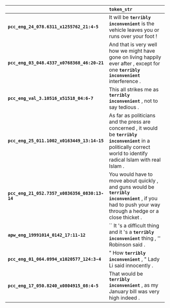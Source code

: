 |                                               | `token_str`                                                                                                                                                            |
|:----------------------------------------------|:-----------------------------------------------------------------------------------------------------------------------------------------------------------------------|
| **`pcc_eng_24_078.6311_x1255762_21:4-5`**     | It will be __`terribly inconvenient`__ is the vehicle leaves you or runs over your foot !                                                                              |
| **`pcc_eng_03_048.4337_x0768368_46:20-21`**   | And that is very well how we might have gone on living happily ever after , except for one __`terribly inconvenient`__ interference .                                  |
| **`pcc_eng_val_3.10516_x51518_04:6-7`**       | This all strikes me as __`terribly inconvenient`__ , not to say tedious .                                                                                              |
| **`pcc_eng_25_011.1002_x0163449_13:14-15`**   | As far as politicians and the press are concerned , it would be __`terribly inconvenient`__ in a politically correct world to identify radical Islam with real Islam . |
| **`pcc_eng_21_052.7357_x0836356_0830:13-14`** | You would have to move about quickly , and guns would be __`terribly inconvenient`__ , if you had to push your way through a hedge or a close thicket .                |
| **`apw_eng_19991014_0142_17:11-12`**          | `` It 's a difficult thing and it 's a __`terribly inconvenient`__ thing , '' Robinson said .                                                                          |
| **`pcc_eng_01_064.0994_x1020577_124:3-4`**    | " How __`terribly inconvenient`__ , " Lady Li said innocently .                                                                                                        |
| **`pcc_eng_17_050.8240_x0804915_08:4-5`**     | That would be __`terribly inconvenient`__ , as my January bill was very high indeed .                                                                                  |